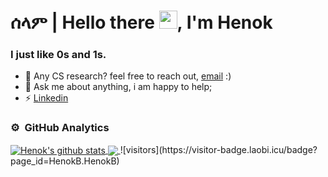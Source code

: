 # ሰላም | Hello there <img src="https://github.com/TheDudeThatCode/TheDudeThatCode/blob/master/Assets/Hi.gif" height="29px" width="29px">, I'm Henok 

### I just like 0s and 1s.  
- 💼 Any CS research? feel free to reach out, [email](mailto:henokb2124@gmail.com) :)
- 💬 Ask me about anything, i am happy to help;
- ⚡ [Linkedin](https://www.linkedin.com/in/henok-b-ademtew-7729b2183/)

  
### ⚙️ &nbsp;GitHub Analytics

<a href="https://github.com/HenokB/github-readme-stats">
  <img align="center" src="https://github-readme-stats.vercel.app/api?username=HenokB&show_icons=true&include_all_commits=true&theme=material-palenight" alt="Henok's github stats" />
</a>
<a href="https://github.com/HenokB/github-readme-stats">
  <img align="center" src="https://github-readme-stats.vercel.app/api/top-langs/?username=HenokB&layout=compact&theme=material-palenight" />
  <a href="https://github.com/jstrieb/github-stats">
</a>
![visitors](https://visitor-badge.laobi.icu/badge?page_id=HenokB.HenokB)
<br/>


